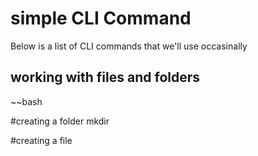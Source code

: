 # simple CLI Command

Below is a list of CLI commands that we'll use occasinally

## working with files and  folders

~~bash

#creating a folder
mkdir <folder-name>

#creating a file

